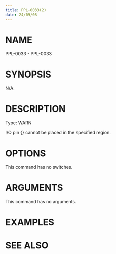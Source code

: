 ```yaml
---
title: PPL-0033(2)
date: 24/09/08
---
```


# NAME

PPL-0033 - PPL-0033

# SYNOPSIS

N/A.

# DESCRIPTION

Type: WARN

I/O pin {} cannot be placed in the specified region.

# OPTIONS

This command has no switches.

# ARGUMENTS

This command has no arguments.

# EXAMPLES

# SEE ALSO
